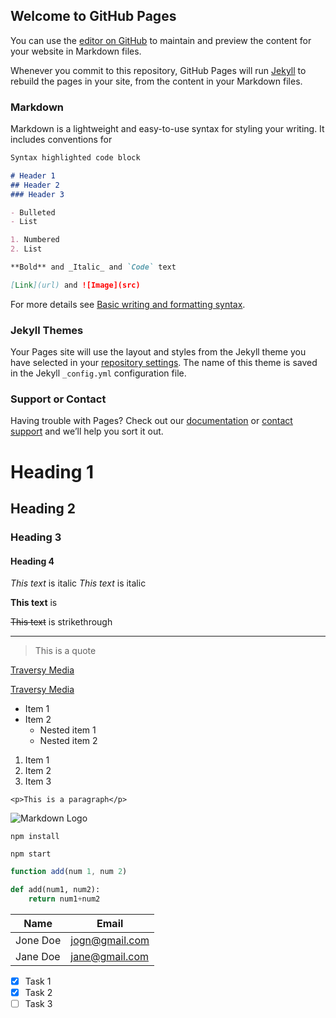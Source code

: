 ## Welcome to GitHub Pages

You can use the [editor on GitHub](https://github.com/meesue/sagedays2022/edit/main/README.md) to maintain and preview the content for your website in Markdown files.

Whenever you commit to this repository, GitHub Pages will run [Jekyll](https://jekyllrb.com/) to rebuild the pages in your site, from the content in your Markdown files.

### Markdown

Markdown is a lightweight and easy-to-use syntax for styling your writing. It includes conventions for

```markdown
Syntax highlighted code block

# Header 1
## Header 2
### Header 3

- Bulleted
- List

1. Numbered
2. List

**Bold** and _Italic_ and `Code` text

[Link](url) and ![Image](src)
```

For more details see [Basic writing and formatting syntax](https://docs.github.com/en/github/writing-on-github/getting-started-with-writing-and-formatting-on-github/basic-writing-and-formatting-syntax).

### Jekyll Themes

Your Pages site will use the layout and styles from the Jekyll theme you have selected in your [repository settings](https://github.com/meesue/sagedays2022/settings/pages). The name of this theme is saved in the Jekyll `_config.yml` configuration file.

### Support or Contact

Having trouble with Pages? Check out our [documentation](https://docs.github.com/categories/github-pages-basics/) or [contact support](https://support.github.com/contact) and we’ll help you sort it out.


<!--headings -->
# Heading 1 
## Heading 2 
### Heading 3
#### Heading 4 


<!-- Italincs -->
*This text* is italic
_This text_ is italic

**This text** is 

~~This text~~ is strikethrough

<!-- Horizontal rule -->

--- 


<!-- Blockquote -->

> This is a quote

<!-- Links -->
[Traversy Media](http://www.traversymedai.com)

[Traversy Media](http://www.traversymedia.com "Traversy Media")


<!-- UL -->
* Item 1
* Item 2 
    * Nested item 1 
    * Nested item 2

<!-- Ordered List -->
1. Item 1
1. Item 2 
1. Item 3 


<!-- Inline code block -->

`<p>This is a paragraph</p>`

<!-- Images -->

![Markdown Logo](https://markdown-here.com/img/icon256.png)

<!-- Github Markdown-->

<!-- Code blocks -->

```
npm install 

npm start 

```


```javascript
function add(num 1, num 2)


```

```python
def add(num1, num2):
    return num1+num2

```

<!-- tables -->

|Name |Email |
|-----|------|
|Jone Doe |jogn@gmail.com|
|Jane Doe | jane@gmail.com|

<!-- Task lists -->

* [x] Task 1 
* [x] Task 2 
* [ ] Task 3 
